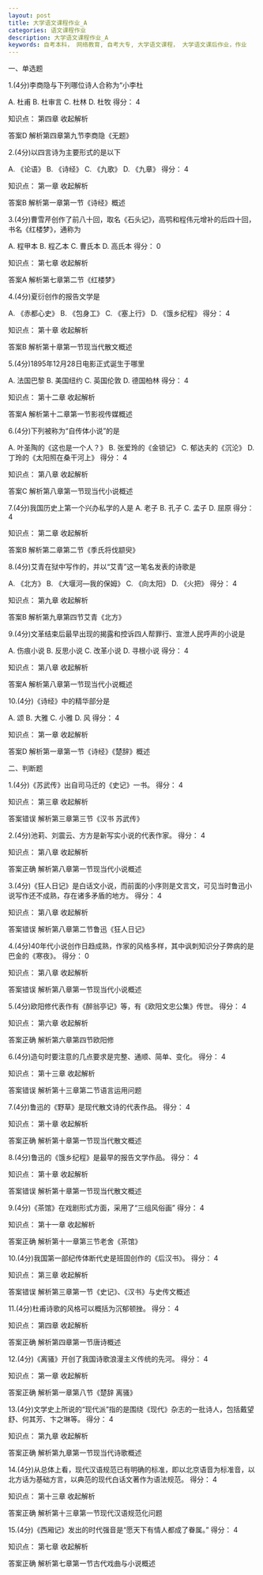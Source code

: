 ```yaml
---
layout: post
title: 大学语文课程作业_A
categories: 语文课程作业
description: 大学语文课程作业_A
keywords: 自考本科， 网络教育, 自考大专, 大学语文课程， 大学语文课后作业，作业
---
```




一、单选题

1.(4分)李商隐与下列哪位诗人合称为“小李杜

 A. 杜甫
 B. 杜审言
 C. 杜林
 D. 杜牧
得分： 4

知识点： 第四章
收起解析

答案D
解析第四章第九节李商隐《无题》

2.(4分)以四言诗为主要形式的是以下

 A. 《论语》
 B. 《诗经》
 C. 《九歌》
 D. 《九章》
得分： 4

知识点： 第一章
收起解析

答案B
解析第一章第一节《诗经》概述

3.(4分)曹雪芹创作了前八十回，取名《石头记》，高鹗和程伟元增补的后四十回，书名《红楼梦》，通称为

 A. 程甲本
 B. 程乙本
 C. 曹氏本
 D. 高氏本
得分： 0

知识点： 第七章
收起解析

答案A
解析第七章第二节《红楼梦》

4.(4分)夏衍创作的报告文学是

 A. 《赤都心史》
 B. 《包身工》
 C. 《塞上行》
 D. 《饿乡纪程》
得分： 4

知识点： 第十章
收起解析

答案B
解析第十章第一节现当代散文概述

5.(4分)1895年12月28日电影正式诞生于哪里

 A. 法国巴黎
 B. 美国纽约
 C. 英国伦敦
 D. 德国柏林
得分： 4

知识点： 第十二章
收起解析

答案A
解析第十二章第一节影视传媒概述

6.(4分)下列被称为“自传体小说”的是

 A. 叶圣陶的《这也是一个人？》
 B. 张爱玲的《金锁记》
 C. 郁达夫的《沉沦》
 D. 丁玲的《太阳照在桑干河上》
得分： 4

知识点： 第八章
收起解析

答案C
解析第八章第一节现当代小说概述

7.(4分)我国历史上第一个兴办私学的人是
 A. 老子
 B. 孔子
 C. 孟子
 D. 屈原
得分： 4

知识点： 第二章
收起解析

答案B
解析第二章第二节《季氏将伐颛臾》

8.(4分)艾青在狱中写作的，并以“艾青”这一笔名发表的诗歌是

 A. 《北方》
 B. 《大堰河—我的保姆》
 C. 《向太阳》
 D. 《火把》
得分： 4

知识点： 第九章
收起解析

答案B
解析第九章第四节艾青《北方》

9.(4分)文革结束后最早出现的揭露和控诉四人帮罪行、宣泄人民呼声的小说是

 A. 伤痕小说
 B. 反思小说
 C. 改革小说
 D. 寻根小说
得分： 4

知识点： 第八章
收起解析

答案A
解析第八章第一节现当代小说概述

10.(4分)《诗经》中的精华部分是

 A. 颂
 B. 大雅
 C. 小雅
 D. 风
得分： 4

知识点： 第一章
收起解析

答案D
解析第一章第一节《诗经》《楚辞》概述

二、判断题

1.(4分)《苏武传》出自司马迁的《史记》一书。
得分： 4

知识点： 第三章
收起解析

答案错误
解析第三章第三节《汉书 苏武传》

2.(4分)池莉、刘震云、方方是新写实小说的代表作家。
得分： 4

知识点： 第八章
收起解析

答案正确
解析第八章第一节现当代小说概述

3.(4分)《狂人日记》是白话文小说，而前面的小序则是文言文，可见当时鲁迅小说写作还不成熟，存在诸多矛盾的地方。
得分： 4

知识点： 第八章
收起解析

答案错误
解析第八章第二节鲁迅《狂人日记》

4.(4分)40年代小说创作日趋成熟，作家的风格多样，其中讽刺知识分子弊病的是巴金的《寒夜》。
得分： 0

知识点： 第八章
收起解析

答案错误
解析第八章第一节现当代小说概述

5.(4分)欧阳修代表作有《醉翁亭记》等，有《欧阳文忠公集》传世。
得分： 4

知识点： 第六章
收起解析

答案正确
解析第六章第四节欧阳修

6.(4分)造句时要注意的几点要求是完整、通顺、简单、变化。
得分： 4

知识点： 第十三章
收起解析

答案错误
解析第十三章第二节语言运用问题

7.(4分)鲁迅的《野草》是现代散文诗的代表作品。
得分： 4

知识点： 第十章
收起解析

答案正确
解析第十章第一节现当代散文概述

8.(4分)鲁迅的《饿乡纪程》是最早的报告文学作品。
得分： 4

知识点： 第十章
收起解析

答案错误
解析第十章第一节现当代散文概述

9.(4分)《茶馆》在戏剧形式方面，采用了“三组风俗画”
得分： 4

知识点： 第十一章
收起解析

答案正确
解析第十一章第三节老舍《茶馆》

10.(4分)我国第一部纪传体断代史是班固创作的《后汉书》。
得分： 4

知识点： 第三章
收起解析

答案错误
解析第三章第一节《史记》、《汉书》与史传文概述

11.(4分)杜甫诗歌的风格可以概括为沉郁顿挫。
得分： 4

知识点： 第四章
收起解析

答案正确
解析第四章第一节唐诗概述

12.(4分)《离骚》开创了我国诗歌浪漫主义传统的先河。
得分： 4

知识点： 第一章
收起解析

答案正确
解析第一章第八节《楚辞 离骚》

13.(4分)文学史上所说的“现代派”指的是围绕《现代》杂志的一批诗人，包括戴望舒、何其芳、卞之琳等。
得分： 4

知识点： 第九章
收起解析

答案正确
解析第九章第一节现当代诗歌概述

14.(4分)从总体上看，现代汉语规范已有明确的标准，即以北京语音为标准音，以北方话为基础方言，以典范的现代白话文著作为语法规范。
得分： 4

知识点： 第十三章
收起解析

答案正确
解析第十三章第一节现代汉语规范化问题

15.(4分)《西厢记》发出的时代强音是“愿天下有情人都成了眷属。”
得分： 4

知识点： 第七章
收起解析

答案正确
解析第七章第一节古代戏曲与小说概述